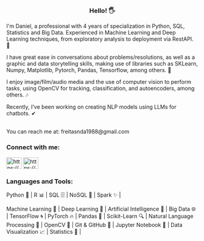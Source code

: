 <h3 align="center">Hello! 🖐</h3>

I'm Daniel, a professional with 4 years of specialization in Python, SQL, Statistics and Big Data. Experienced in Machine Learning and Deep Learning techniques, from exploratory analysis to deployment via RestAPI. 👀

I have great ease in conversations about problems/resolutions, as well as a graphic and data storytelling skills, making use of libraries such as SKLearn, Numpy, Matplotlib, Pytorch, Pandas, Tensorflow, among others. 🧠

I enjoy image/film/audio media and the use of computer vision to perform tasks, using OpenCV for tracking, classification, and autoencoders, among others. 🎶

Recently, I've been working on creating NLP models using LLMs for chatbots. ✔

<br>
You can reach me at: freitasnda1988@gmail.com

<h3 align="left">Connect with me:</h3>
<p align="left">
<a href="https://linkedin.com/in/https://www.linkedin.com/in/daniel-oliveira-de-freitas-30135814b/" target="blank"><img align="center" src="https://raw.githubusercontent.com/rahuldkjain/github-profile-readme-generator/master/src/images/icons/Social/linked-in-alt.svg" alt="https://www.linkedin.com/in/daniel-oliveira-de-freitas-30135814b/" height="30" width="40" /></a>
<a href="https://fb.com/https://www.facebook.com/daniel.oliveira.9041/" target="blank"><img align="center" src="https://raw.githubusercontent.com/rahuldkjain/github-profile-readme-generator/master/src/images/icons/Social/facebook.svg" alt="https://www.facebook.com/daniel.oliveira.9041/" height="30" width="40" /></a>
</p>
<h3 align="left">Languages and Tools:</h3>

Python 🐍 |
R 📊 |
SQL 🗄️ |
NoSQL 📅 |
Spark ✨ |

Machine Learning 🤖 |
Deep Learning 🧠 |
Artificial Intelligence 🧮 |
Big Data 🌐 |
TensorFlow 🌀 |
PyTorch 🔥 |
Pandas 🐼 |
Scikit-Learn 🔍 |
Natural Language Processing 💬 |
OpenCV 📸 |
Git & GitHub 🌿 |
Jupyter Notebook 📓 |
Data Visualization 📈 |
Statistics 🎲 |

